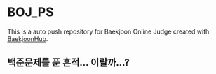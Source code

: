 # BOJ_PS
This is a auto push repository for Baekjoon Online Judge created with [BaekjoonHub](https://github.com/BaekjoonHub/BaekjoonHub).
## 백준문제를 푼 흔적... 이랄까...?
